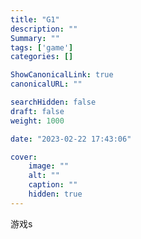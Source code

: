 ```yaml
---
title: "G1"
description: ""
Summary: ""
tags: ['game']
categories: []

ShowCanonicalLink: true
canonicalURL: ""

searchHidden: false
draft: false
weight: 1000

date: "2023-02-22 17:43:06"

cover:
    image: ""
    alt: ""
    caption: ""
    hidden: true
---
```


游戏s
